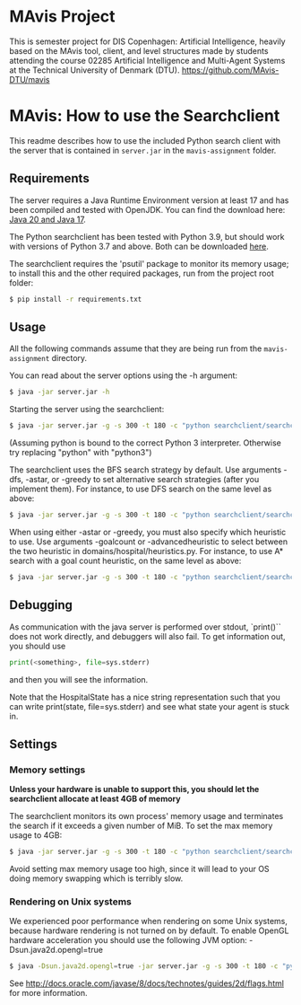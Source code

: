 # MAvis Project
This is semester project for DIS Copenhagen: Artificial Intelligence, heavily based on the MAvis tool, client, and level structures made by students attending the course 02285 Artificial Intelligence and Multi-Agent Systems at the Technical University of Denmark (DTU). https://github.com/MAvis-DTU/mavis


# MAvis: How to use the Searchclient

This readme describes how to use the included Python search client with the server that is contained in `server.jar` in the `mavis-assignment` folder.


## Requirements

The server requires a Java Runtime Environment version at least 17 and has been compiled and tested with OpenJDK. You can find the download here: [Java 20 and Java 17](https://www.oracle.com/java/technologies/downloads/).


The Python searchclient has been tested with Python 3.9, but should work with versions of Python 3.7 and above. Both can be downloaded [here](https://www.python.org/downloads/).

The searchclient requires the 'psutil' package to monitor its memory usage; to install this and the other required packages, run from the project root folder:
```bash
$ pip install -r requirements.txt
```
## Usage

All the following commands assume that they are being run from the `mavis-assignment` directory. 

You can read about the server options using the -h argument:
```bash
$ java -jar server.jar -h
```

Starting the server using the searchclient:
```bash
$ java -jar server.jar -g -s 300 -t 180 -c "python searchclient/searchclient.py" -l levels/SAD1.lvl
```

(Assuming python is bound to the correct Python 3 interpreter. Otherwise try replacing "python" with "python3")

The searchclient uses the BFS search strategy by default. Use arguments -dfs, -astar, or -greedy to set
alternative search strategies (after you implement them). For instance, to use DFS search on the same level as above:
```bash
$ java -jar server.jar -g -s 300 -t 180 -c "python searchclient/searchclient.py -dfs" -l levels/SAD1.lvl
```

When using either -astar or -greedy, you must also specify which heuristic to use. Use arguments -goalcount or
-advancedheuristic to select between the two heuristic in domains/hospital/heuristics.py.
For instance, to use A* search with a goal count heuristic, on the same level as above:
```bash
$ java -jar server.jar -g -s 300 -t 180 -c "python searchclient/searchclient.py -astar -goalcount" -l levels/SAD1.lvl
```

## Debugging

As communication with the java server is performed over stdout, `print(<something>)`` does not work directly, and debuggers will also fail.
To get information out, you should use
```python
print(<something>, file=sys.stderr)
```
and then you will see the information.

Note that the HospitalState has a nice string representation such that you can write
    print(state, file=sys.stderr)
and see what state your agent is stuck in.

## Settings

### Memory settings

**Unless your hardware is unable to support this, you should let the searchclient allocate at least 4GB of memory**

The searchclient monitors its own process' memory usage and terminates the search if it exceeds a given number of MiB.
To set the max memory usage to 4GB:
```bash
$ java -jar server.jar -g -s 300 -t 180 -c "python searchclient/searchclient.py --max-memory 4g" -l levels/SAD1.lvl
```

Avoid setting max memory usage too high, since it will lead to your OS doing memory swapping which is terribly slow.

### Rendering on Unix systems
We experienced poor performance when rendering on some Unix systems, because hardware rendering is not turned on by default.
To enable OpenGL hardware acceleration you should use the following JVM option: -Dsun.java2d.opengl=true
```bash
$ java -Dsun.java2d.opengl=true -jar server.jar -g -s 300 -t 180 -c "python searchclient/searchclient.py" -l levels/SAD1.lvl
```

See http://docs.oracle.com/javase/8/docs/technotes/guides/2d/flags.html for more information.
